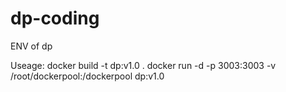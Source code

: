 dp-coding
=========

ENV of dp


Useage:
docker build -t dp:v1.0 .
docker run -d -p 3003:3003  -v /root/dockerpool:/dockerpool  dp:v1.0 
